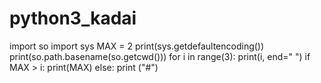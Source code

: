 # python3_kadai

import so
import sys
MAX = 2
print(sys.getdefaultencoding())
print(so.path.basename(so.getcwd()))
for i in range(3):
    print(i, end=" ")
    if MAX > i:
        print(MAX)
    else:
        print ("#")
